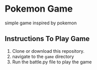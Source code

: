 # Pokemon Game

simple game inspired by pokemon

## Instructions To Play Game

1. Clone or download this repository.
2. navigate to the `game` directory
3. Run the battle.py file to play the game
